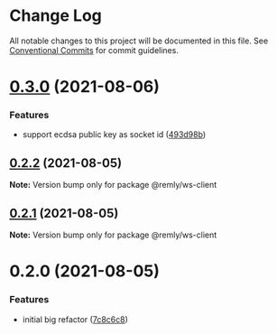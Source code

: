 # Change Log

All notable changes to this project will be documented in this file.
See [Conventional Commits](https://conventionalcommits.org) for commit guidelines.

# [0.3.0](https://gitr.net/mindary/remly/compare/@remly/ws-client@0.2.2...@remly/ws-client@0.3.0) (2021-08-06)


### Features

* support ecdsa public key as socket id ([493d98b](https://gitr.net/mindary/remly/commits/493d98b2f924ae1c5dbf25ef5603082c3f35f928))





## [0.2.2](https://gitr.net/mindary/remly/compare/@remly/ws-client@0.2.1...@remly/ws-client@0.2.2) (2021-08-05)

**Note:** Version bump only for package @remly/ws-client





## [0.2.1](https://gitr.net/mindary/remly/compare/@remly/ws-client@0.2.0...@remly/ws-client@0.2.1) (2021-08-05)

**Note:** Version bump only for package @remly/ws-client





# 0.2.0 (2021-08-05)


### Features

* initial big refactor ([7c8c6c8](https://gitr.net/mindary/remly/commits/7c8c6c813f12b4d686b4f59feab4c4abc01e30e6))
